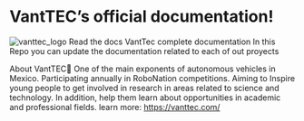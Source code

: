 # VantTEC’s official documentation!
![vanttec_logo](https://user-images.githubusercontent.com/104597078/187764758-648b5e95-bf89-4c0f-8d96-5bfab21eab58.png)
Read the docs VantTec complete documentation
In this Repo you can update the documentation related to each of out proyects

About VantTEC
One of the main exponents of autonomous vehicles in Mexico. Participating annually in RoboNation competitions. Aiming to Inspire young people to get involved in research in areas related to science and technology. In addition, help them learn about opportunities in academic and professional fields. learn more: https://vanttec.com/
